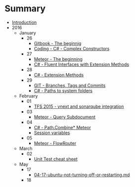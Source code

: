 # Summary

* [Introduction](README.md)
* 2016
   * January
       * 26
           * [Gitbook - The beginnig](source/_post/01-26-gitbook-the-beginning.md)
           * [Coding - C# - Complex Constructors](source/_post/01-26-c-sharp-complex-constructors.md)
       * 27
           * [Meteor - The beginning](source/_post/01-27-meteor-the-beginning.md)
           * [C# - Fluent Interfaces with Extension Methods](source/_post/01-27-interface-with-extension-methods.md)
       * 28
           * [C# - Extension Methods](source/_post/01-28-extension-methods-overlap-with-linq.md)
       * 29
           * [GIT - Branches, Tags and Commits](source/_post/01-29-git-branches-tags-and-commits.md)
           * [C# - Paths to system folders](source/_post/01-29-csharp-path-to-system-folders.md)
   * February
       * 01
           * [TFS 2015 - vnext and sonarqube integration](source/_post/02-01-vnext-sonarqube-integration.md)
       * 03
           * [Meteor - Query Subdocument](source/_post/02-03-meteor-query-subdocument.md)
       * 04
           * [C# - Path.Combine* Meteor](source/_post/02-04-csharp-path-combine.md)
           * [Session variables](source/_post/02-04-meteor-session-variables.md)
       * 05
           * [Meteor - FlowRouter](source/_post/02-05-meteor-flowRouter.md)
   * March
       * 02
           * [Unit Test cheat sheet](source/_post/03-02-unit-test-cheatsheet.md)
   * May
       * 17
           * [04-17-ubuntu-not-turning-off-or-restarting.md](source/_posts/04-17-ubuntu-not-turning-off-or-restartingmd.md)
       * 18

